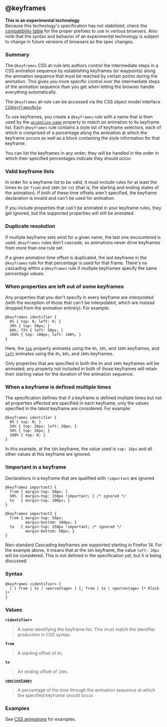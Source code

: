 ## @keyframes

**This is an experimental technology**  
Because this technology's specification has not stabilized, check the [compatibility table][0] for the proper prefixes to use in various browsers. Also note that the syntax and behavior of an experimental technology is subject to change in future versions of browsers as the spec changes.

### Summary

The `@keyframes` CSS at-rule lets authors control the intermediate steps in a CSS animation sequence by establishing keyframes (or waypoints) along the animation sequence that must be reached by certain points during the animation. This gives you more specific control over the intermediate steps of the animation sequence than you get when letting the browser handle everything automatically.

The `@keyframes` at-rule can be accessed via the CSS object model interface [`CSSKeyframesRule`][1].

To use keyframes, you create a `@keyframes` rule with a name that is then used by the [`animation-name`][2] property to match an animation to its keyframe list. Each `@keyframes` rule contains a style list of keyframe selectors, each of which is comprised of a percentage along the animation at which the keyframe occurs as well as a block containing the style information for that keyframe.

You can list the keyframes in any order; they will be handled in the order in which their specified percentages indicate they should occur.

### Valid keyframe lists

In order for a keyframe list to be valid, it must include rules for at least the times `0%` (or `from`) and `100%` (or `to`) (that is, the starting and ending states of the animation). If both of these time offsets aren't specified, the keyframe declaration is invalid and can't be used for animation.

If you include properties that can't be animated in your keyframe rules, they get ignored, but the supported properties will still be animated.

### Duplicate resolution

If multiple keyframe sets exist for a given name, the last one encountered is used. `@keyframes` rules don't cascade, so animations never drive keyframes from more than one rule set.

If a given animation time offset is duplicated, the last keyframe in the `@keyframes` rule for that percentage is used for that frame. There's no cascading within a `@keyframes` rule if multiple keyframes specify the same percentage values.

### When properties are left out of some keyframes

Any properties that you don't specify in every keyframe are interpolated (with the exception of those that can't be interpolated, which are instead dropped from the animation entirely). For example:

    @keyframes identifier {
      0% { top: 0; left: 0; }
      30% { top: 50px; }
      68%, 72% { left: 50px; }
      100% { top: 100px; left: 100%; }
    }
    

Here, the [`top`][3] property animates using the `0%`, `30%`, and `100%` keyframes, and [`left`][4] animates using the `0%`, `68%`, and `100%` keyframes.

Only properties that are specified in both the `0%` and `100%` keyframes will be animated; any property not included in both of those keyframes will retain their starting value for the duration of the animation sequence.

### When a keyframe is defined multiple times

The specification defines that if a keyframe is defined multiple times but not all properties affected are specified in each keyframe, only the values specified in the latest keyframe are considered. For example:

    @keyframes identifier {
      0% { top: 0; }
      50% { top: 30px; left: 20px; }
      50% { top: 10px; }
      100% { top: 0; }
    }
    

In this example, at the `50%` keyframe, the value used is `top: 10px` and all other values at this keyframe are ignored.

### !important in a keyframe

Declarations in a keyframe that are qualified with `!important` are ignored

    @keyframes important1 {
      from { margin-top: 50px; }
      50%  { margin-top: 150px !important; } /* ignored */
      to   { margin-top: 100px; }
    }
    
    @keyframes important2 {
      from { margin-top: 50px;
             margin-bottom: 100px; }
      to   { margin-top: 150px !important; /* ignored */
             margin-bottom: 50px; }
    }

Non-standard Cascading keyframes are supported starting in Firefox 14\. For the example above, it means that at the `50%` keyframe, the value `left: 20px` will be considered. This is not defined in the specification yet, but it is being discussed.

### Syntax

    @keyframes <identifier> {
      [ [ from | to | <percentage> ] [, from | to | <percentage> ]* block ]*
    }
    

### Values

**`<identifier>`**

> A name identifying the keyframe list. This must match the identifier production in CSS syntax.

**`from`**

> A starting offset of `0%`.

**`to`**

> An ending offset of `100%`.

**[`<percentage>`][5]**

> A percentage of the time through the animation sequence at which the specified keyframe should occur.

### Examples

See [CSS animations][6] for examples.


[0]: #Browser_compatibility
[1]: https://developer.mozilla.org/en/docs/Web/API/CSSKeyframesRule "The CSSKeyframesRule interface describes an object representing a complete set of keyframes for a CSS animation. It corresponds to the contains of a whole @keyframes at-rule. It implements the CSSRule interface with a type value of 7 (CSSRule.KEYFRAMES_RULE)."
[2]: https://developer.mozilla.org/en/docs/Web/CSS/animation-name "The animation-name CSS property specifies a list of animations that should be applied to the selected element. Each name indicates a @keyframes at-rule that defines the property values for the animation sequence."
[3]: https://developer.mozilla.org/en/docs/Web/CSS/top "The top CSS property specifies part of the position of positioned elements. It has no effect on non-positioned elements."
[4]: https://developer.mozilla.org/en/docs/Web/CSS/left "The left CSS property specifies part of the position of positioned elements."
[5]: https://developer.mozilla.org/en/docs/Web/CSS/percentage "The documentation about this has not yet been written; please consider contributing!"
[6]: https://developer.mozilla.org/en/CSS/CSS_animations "en/CSS/CSS_animations"